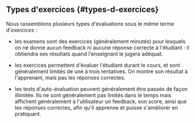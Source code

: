 ## Types d&#039;exercices {#types-d-exercices}

Nous rassemblons plusieurs types d&#039;évaluations sous le même terme d&#039;_exercices_ :

*   les examens sont des exercices (généralement minutés) pour lesquels on ne donne aucun feedback ni aucune réponse correcte à l&#039;étudiant : il obtiendra ses résultats quand l&#039;enseignant le jugera adéquat.

*   les exercices permettent d&#039;évaluer l&#039;étudiant durant le cours, et sont généralement limités de une à trois tentatives. On montre son résultat à l&#039;apprenant, mais pas les réponses correctes.

*   les tests d&#039;auto-évaluation peuvent généralement être passés de façon illimitée. Ils ne sont généralement pas limités dans le temps mais affichent généralement à l&#039;utilisateur un feedback, son score, ainsi que les réponses correctes, afin qu&#039;il apprenne et puisse s&#039;améliorer en pratiquant.